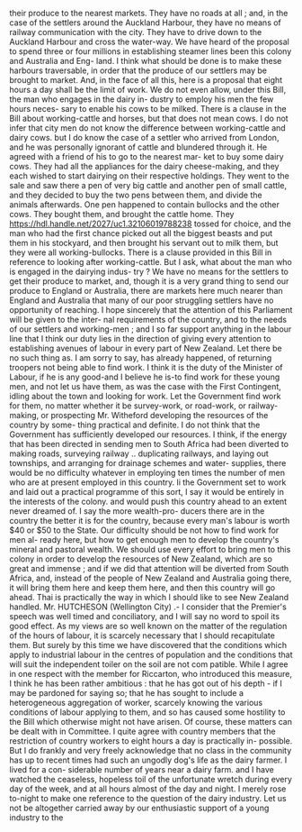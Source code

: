 their produce to the nearest markets. They have no roads at all ; and, in the case of the settlers around the Auckland Harbour, they have no means of railway communication with the city. They have to drive down to the Auckland Harbour and cross the water-way. We have heard of the proposal to spend three or four millions in establishing steamer lines been this colony and Australia and Eng- land. I think what should be done is to make these harbours traversable, in order that the produce of our settlers may be brought to market. And, in the face of all this, here is a proposal that eight hours a day shall be the limit of work. We do not even allow, under this Bill, the man who engages in the dairy in- dustry to employ his men the few hours neces- sary to enable his cows to be milked. There is a clause in the Bill about working-cattle and horses, but that does not mean cows. I do not infer that city men do not know the difference between working-cattle and dairy cows. but I do know the case of a settler who arrived from London, and he was personally ignorant of cattle and blundered through it. He agreed with a friend of his to go to the nearest mar- ket to buy some dairy cows. They had all the appliances for the dairy cheese-making, and they each wished to start dairying on their respective holdings. They went to the sale and saw there a pen of very big cattle and another pen of small cattle, and they decided to buy the two pens between them, and divide the animals afterwards. One pen happened to contain bullocks and the other cows. They bought them, and brought the cattle home. They https://hdl.handle.net/2027/uc1.32106019788238 tossed for choice, and the man who had the first chance picked out all the biggest beasts and put them in his stockyard, and then brought his servant out to milk them, but they were all working-bullocks. There is a clause provided in this Bill in reference to looking after working-cattle. But I ask, what about the man who is engaged in the dairying indus- try ? We have no means for the settlers to get their produce to market, and, though it is a very grand thing to send our produce to England or Australia, there are markets here much nearer than England and Australia that many of our poor struggling settlers have no opportunity of reaching. I hope sincerely that the attention of this Parliament will be given to the inter- nal requirements of the country, and to the needs of our settlers and working-men ; and I so far support anything in the labour line that I think our duty lies in the direction of giving every attention to establishing avenues of labour in every part of New Zealand. Let there be no such thing as. I am sorry to say, has already happened, of returning troopers not being able to find work. I think it is the duty of the Minister of Labour, if he is any good-and I believe he is-to find work for these young men, and not let us have them, as was the case with the First Contingent, idling about the town and looking for work. Let the Government find work for them, no matter whether it be survey-work, or road-work, or railway-making, or prospecting Mr. Witheford developing the resources of the country by some- thing practical and definite. I do not think that the Government has sufficiently developed our resources. I think, if the energy that has been directed in sending men to South Africa had been diverted to making roads, surveying railway .. duplicating railways, and laying out townships, and arranging for drainage schemes and water- supplies, there would be no difficulty whatever in employing ten times the number of men who are at present employed in this country. li the Government set to work and laid out a practical programme of this sort, I say it would be entirely in the interests of the colony. and would push this country ahead to an extent never dreamed of. I say the more wealth-pro- ducers there are in the country the better it is for the country, because every man's labour is worth $40 or $50 to the State. Our difficulty should be not how to find work for men al- ready here, but how to get enough men to develop the country's mineral and pastoral wealth. We should use every effort to bring men to this colony in order to develop the resources of New Zealand, which are so great and immense ; and if we did that attention will be diverted from South Africa, and, instead of the people of New Zealand and Australia going there, it will bring them here and keep them here, and then this country will go ahead. Thai is practically the way in which I should like to see New Zealand handled. Mr. HUTCHESON (Wellington City) .- I consider that the Premier's speech was well timed and conciliatory, and I will say no word to spoil its good effect. As my views are so well known on the matter of the regulation of the hours of labour, it is scarcely necessary that I should recapitulate them. But surely by this time we have discovered that the conditions which apply to industrial labour in the centres of population and the conditions that will suit the independent toiler on the soil are not com patible. While I agree in one respect with the member for Riccarton, who introduced this measure, I think he has been rather ambitious : that he has got out of his depth - if I may be pardoned for saying so; that he has sought to include a heterogeneous aggregation of worker, scarcely knowing the various conditions of labour applying to them, and so has caused some hostility to the Bill which otherwise might not have arisen. Of course, these matters can be dealt with in Committee. I quite agree with country members that the restriction of country workers to eight hours a day is practically in- possible. But I do frankly and very freely acknowledge that no class in the community has up to recent times had such an ungodly dog's life as the dairy farmer. I lived for a con- siderable number of years near a dairy farm. and I have watched the ceaseless, hopeless toil of the unfortunate wretch during every day of the week, and at all hours almost of the day and night. I merely rose to-night to make one reference to the question of the dairy industry. Let us not be altogether carried away by our enthusiastic support of a young industry to the 